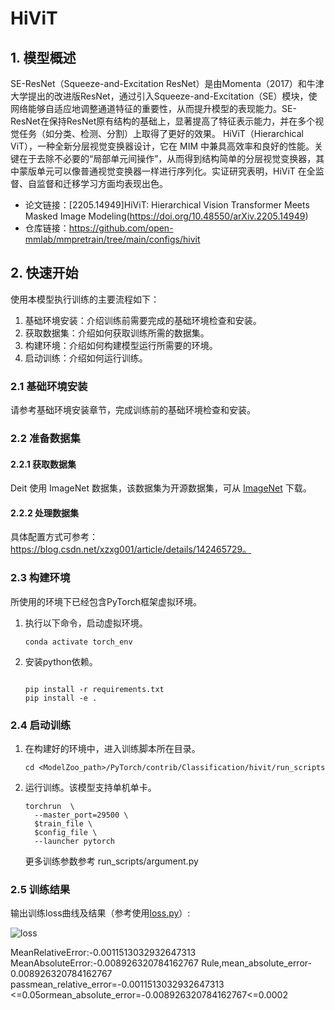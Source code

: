 
# HiViT
## 1. 模型概述
SE-ResNet（Squeeze-and-Excitation ResNet）是由Momenta（2017）和牛津大学提出的改进版ResNet，通过引入Squeeze-and-Excitation（SE）模块，使网络能够自适应地调整通道特征的重要性，从而提升模型的表现能力。SE-ResNet在保持ResNet原有结构的基础上，显著提高了特征表示能力，并在多个视觉任务（如分类、检测、分割）上取得了更好的效果。
HiViT（Hierarchical ViT），一种全新分层视觉变换器设计，它在 MIM 中兼具高效率和良好的性能。关键在于去除不必要的“局部单元间操作”，从而得到结构简单的分层视觉变换器，其中蒙版单元可以像普通视觉变换器一样进行序列化。实证研究表明，HiViT 在全监督、自监督和迁移学习方面均表现出色。


- 论文链接：[2205.14949\]HiViT: Hierarchical Vision Transformer Meets Masked Image Modeling(https://doi.org/10.48550/arXiv.2205.14949)
- 仓库链接：https://github.com/open-mmlab/mmpretrain/tree/main/configs/hivit

## 2. 快速开始
使用本模型执行训练的主要流程如下：
1. 基础环境安装：介绍训练前需要完成的基础环境检查和安装。
2. 获取数据集：介绍如何获取训练所需的数据集。
3. 构建环境：介绍如何构建模型运行所需要的环境。
4. 启动训练：介绍如何运行训练。

### 2.1 基础环境安装

请参考基础环境安装章节，完成训练前的基础环境检查和安装。

### 2.2 准备数据集
#### 2.2.1 获取数据集
Deit 使用 ImageNet 数据集，该数据集为开源数据集，可从 [ImageNet](https://image-net.org/) 下载。

#### 2.2.2 处理数据集
具体配置方式可参考：https://blog.csdn.net/xzxg001/article/details/142465729。


### 2.3 构建环境

所使用的环境下已经包含PyTorch框架虚拟环境。
1. 执行以下命令，启动虚拟环境。
    ```
    conda activate torch_env
    ```
2. 安装python依赖。
    ```
 
    pip install -r requirements.txt
    pip install -e .
    ```

### 2.4 启动训练

1. 在构建好的环境中，进入训练脚本所在目录。
    ```
    cd <ModelZoo_path>/PyTorch/contrib/Classification/hivit/run_scripts
    ```

2. 运行训练。该模型支持单机单卡。
    ```
   torchrun  \
      --master_port=29500 \
      $train_file \
      $config_file \
      --launcher pytorch
   ```
    更多训练参数参考 run_scripts/argument.py

### 2.5 训练结果
输出训练loss曲线及结果（参考使用[loss.py](./run_scripts/loss.py)）: 

![loss](./image/loss.jpg)

MeanRelativeError:-0.0011513032932647313
MeanAbsoluteError:-0.008926320784162767
Rule,mean_absolute_error-0.008926320784162767
passmean_relative_error=-0.0011513032932647313 <=0.05ormean_absolute_error=-0.008926320784162767<=0.0002

